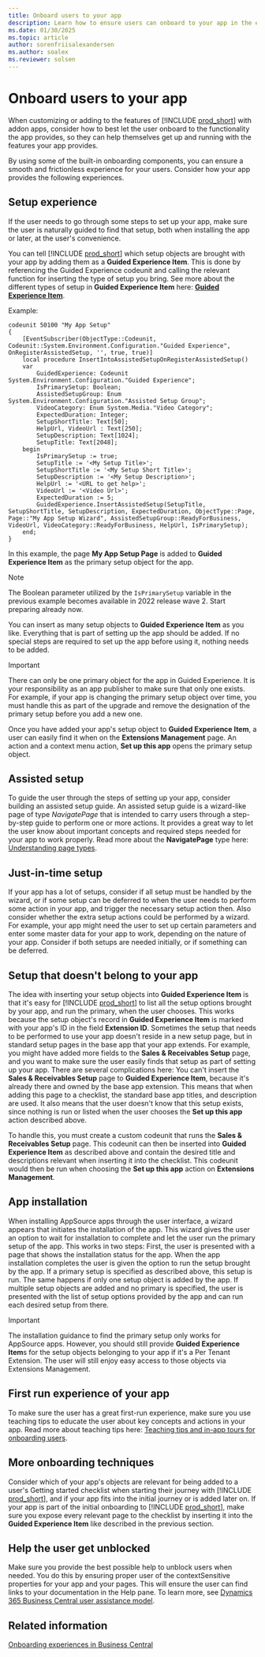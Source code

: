 ```yaml
---
title: Onboard users to your app
description: Learn how to ensure users can onboard to your app in the easiest way.
ms.date: 01/30/2025
ms.topic: article
author: sorenfriisalexandersen
ms.author: soalex
ms.reviewer: solsen
---
```


# Onboard users to your app

When customizing or adding to the features of [!INCLUDE [prod_short](../includes/prod_short.md)] with addon apps, consider how to best let the user onboard to the functionality the app provides, so they can help themselves get up and running with the features your app provides.

By using some of the built-in onboarding components, you can ensure a smooth and frictionless experience for your users. Consider how your app provides the following experiences.  

## Setup experience

If the user needs to go through some steps to set up your app, make sure the user is naturally guided to find that setup, both when installing the app or later, at the user's convenience.

You can tell [!INCLUDE [prod_short](../includes/prod_short.md)] which setup objects are brought with your app by adding them as a **Guided Experience Item**. This is done by referencing the Guided Experience codeunit and calling the relevant function for inserting the type of setup you bring. See more about the different types of setup in **Guided Experience Item** here: [**Guided Experience Item**](onboarding-checklist.md#guided-experience-item).

Example:

```al
codeunit 50100 "My App Setup"
{
    [EventSubscriber(ObjectType::Codeunit, Codeunit::System.Environment.Configuration."Guided Experience", OnRegisterAssistedSetup, '', true, true)]
    local procedure InsertIntoAssistedSetupOnRegisterAssistedSetup()
    var
        GuidedExperience: Codeunit System.Environment.Configuration."Guided Experience";
        IsPrimarySetup: Boolean;
        AssistedSetupGroup: Enum System.Environment.Configuration."Assisted Setup Group";
        VideoCategory: Enum System.Media."Video Category";
        ExpectedDuration: Integer;
        SetupShortTitle: Text[50];
        HelpUrl, VideoUrl : Text[250];
        SetupDescription: Text[1024];
        SetupTitle: Text[2048];
    begin
        IsPrimarySetup := true;
        SetupTitle := '<My Setup Title>';
        SetupShortTitle := '<My Setup Short Title>';
        SetupDescription := '<My Setup Description>';
        HelpUrl := '<URL to get help>';
        VideoUrl := '<Video Url>';
        ExpectedDuration := 5;
        GuidedExperience.InsertAssistedSetup(SetupTitle, SetupShortTitle, SetupDescription, ExpectedDuration, ObjectType::Page, Page::"My App Setup Wizard", AssistedSetupGroup::ReadyForBusiness, VideoUrl, VideoCategory::ReadyForBusiness, HelpUrl, IsPrimarySetup);
    end;
}
```

In this example, the page **My App Setup Page** is added to ****Guided Experience Item**** as the primary setup object for the app.  

> [!NOTE]  
> The Boolean parameter utilized by the `IsPrimarySetup` variable in the previous example becomes available in 2022 release wave 2. Start preparing already now.

You can insert as many setup objects to **Guided Experience Item** as you like. Everything that is part of setting up the app should be added. If no special steps are required to set up the app before using it, nothing needs to be added.

> [!IMPORTANT]  
> There can only be one primary object for the app in Guided Experience. It is your responsibility as an app publisher to make sure that only one exists. For example, if your app is changing the primary setup object over time, you must handle this as part of the upgrade and remove the designation of the primary setup before you add a new one.

Once you have added your app's setup object to **Guided Experience Item**, a user can easily find it when on the **Extensions Management** page. An action and a context menu action, **Set up this app** opens the primary setup object.

## Assisted setup

To guide the user through the steps of setting up your app, consider building an assisted setup guide. An assisted setup guide is a wizard-like page of type *NavigatePage* that is intended to carry users through a step-by-step guide to perform one or more actions. It provides a great way to let the user know about important concepts and required steps needed for your app to work properly. Read more about the **NavigatePage** type here: [Understanding page types](../developer/devenv-page-types-and-layouts.md#understanding-page-types).

## Just-in-time setup

If your app has a lot of setups, consider if all setup must be handled by the wizard, or if some setup can be deferred to when the user needs to perform some action in your app, and trigger the necessary setup action then. Also consider whether the extra setup actions could be performed by a wizard. For example, your app might need the user to set up certain parameters and enter some master data for your app to work, depending on the nature of your app. Consider if both setups are needed initially, or if something can be deferred.

## Setup that doesn't belong to your app

The idea with inserting your setup objects into **Guided Experience Item** is that it's easy for [!INCLUDE [prod_short](../includes/prod_short.md)] to list all the setup options brought by your app, and run the primary, when the user chooses. This works because the setup object's record in **Guided Experience Item** is marked with your app's ID in the field **Extension ID**. Sometimes the setup that needs to be performed to use your app doesn't reside in a new setup page, but in standard setup pages in the base app that your app extends. For example, you might have added more fields to the **Sales & Receivables Setup** page, and you want to make sure the user easily finds that setup as part of setting up your app. There are several complications here: You can't insert the **Sales & Receivables Setup** page to **Guided Experience Item**, because it's already there and owned by the base app extension. This means that when adding this page to a checklist, the standard base app titles, and description are used. It also means that the user doesn't know that this setup exists, since nothing is run or listed when the user chooses the **Set up this app** action described above.

To handle this, you must create a custom codeunit that runs the **Sales & Receivables Setup** page. This codeunit can then be inserted into **Guided Experience Item** as described above and contain the desired title and descriptions relevant when inserting it into the checklist. This codeunit would then be run when choosing the **Set up this app** action on **Extensions Management**.

## App installation

When installing AppSource apps through the user interface, a wizard appears that initiates the installation of the app. This wizard gives the user an option to wait for installation to complete and let the user run the primary setup of the app. This works in two steps: First, the user is presented with a page that shows the installation status for the app. When the app installation completes the user is given the option to run the setup brought by the app. If a primary setup is specified as described above, this setup is run. The same happens if only one setup object is added by the app. If multiple setup objects are added and no primary is specified, the user is presented with the list of setup options provided by the app and can run each desired setup from there.

> [!IMPORTANT]  
> The installation guidance to find the primary setup only works for AppSource apps. However, you should still provide **Guided Experience Item**s for the setup objects belonging to your app if it's a Per Tenant Extension. The user will still enjoy easy access to those objects via Extensions Management.  

## First run experience of your app

To make sure the user has a great first-run experience, make sure you use teaching tips to educate the user about key concepts and actions in your app. Read more about teaching tips here: [Teaching tips and in-app tours for onboarding users](onboarding-teaching-tips-tours.md).

## More onboarding techniques

Consider which of your app's objects are relevant for being added to a user's Getting started checklist when starting their journey with [!INCLUDE [prod_short](../includes/prod_short.md)], and if your app fits into the initial journey or is added later on. If your app is part of the initial onboarding to [!INCLUDE [prod_short](../includes/prod_short.md)], make sure you expose every relevant page to the checklist by inserting it into the **Guided Experience Item** like described in the previous section. 

## Help the user get unblocked

Make sure you provide the best possible help to unblock users when needed. You do this by ensuring proper user of the contextSensitive properties for your app and your pages. This will ensure the user can find links to your documentation in the Help pane. To learn more, see [Dynamics 365 Business Central user assistance model](../user-assistance.md).

## Related information

[Onboarding experiences in Business Central](onboarding-experiences.md)  
